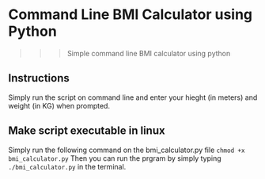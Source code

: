 #  Command Line BMI Calculator using Python
>>> Simple command line BMI calculator using python

## Instructions
Simply run the script on command line and enter your hieght (in meters) and weight (in KG) when prompted.

## Make script executable in linux
Simply run the following command on the bmi_calculator.py file
`chmod +x bmi_calculator.py`
Then you can run the prgram by simply typing `./bmi_calculator.py` in the terminal.

